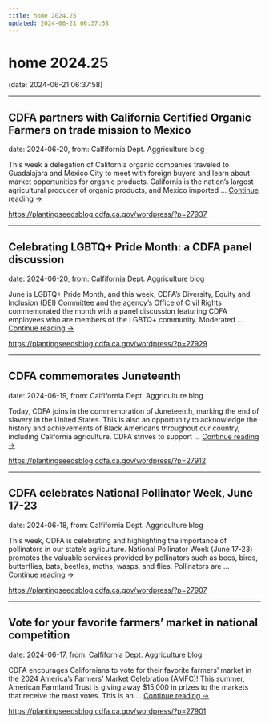```yaml
---
title: home 2024.25
updated: 2024-06-21 06:37:58
---
```


# home 2024.25

(date: 2024-06-21 06:37:58)

---

## CDFA partners with California Certified Organic Farmers on trade mission to Mexico

date: 2024-06-20, from: Calfifornia Dept. Aggriculture blog

This week a delegation of California organic companies traveled to Guadalajara and Mexico City to meet with foreign buyers and learn about market opportunities for organic products. California is the nation’s largest agricultural producer of organic products, and Mexico imported &#8230; <a href="https://plantingseedsblog.cdfa.ca.gov/wordpress/?p=27937">Continue reading <span class="meta-nav">&#8594;</span></a> 

<https://plantingseedsblog.cdfa.ca.gov/wordpress/?p=27937>

---

## Celebrating LGBTQ+ Pride Month: a CDFA panel discussion

date: 2024-06-20, from: Calfifornia Dept. Aggriculture blog

June is LGBTQ+ Pride Month, and this week, CDFA’s Diversity, Equity and Inclusion (DEI) Committee and the agency’s Office of Civil Rights commemorated the month with a panel discussion featuring CDFA employees who are members of the LGBTQ+ community. Moderated &#8230; <a href="https://plantingseedsblog.cdfa.ca.gov/wordpress/?p=27929">Continue reading <span class="meta-nav">&#8594;</span></a> 

<https://plantingseedsblog.cdfa.ca.gov/wordpress/?p=27929>

---

## CDFA commemorates Juneteenth

date: 2024-06-19, from: Calfifornia Dept. Aggriculture blog

Today, CDFA joins in the commemoration of&#160;Juneteenth, marking the end of slavery in the United States. This is also an opportunity to acknowledge the history and achievements of Black Americans throughout our country, including California agriculture. CDFA strives to support &#8230; <a href="https://plantingseedsblog.cdfa.ca.gov/wordpress/?p=27912">Continue reading <span class="meta-nav">&#8594;</span></a> 

<https://plantingseedsblog.cdfa.ca.gov/wordpress/?p=27912>

---

## CDFA celebrates National Pollinator Week, June 17-23

date: 2024-06-18, from: Calfifornia Dept. Aggriculture blog

This week, CDFA is celebrating and highlighting the importance of pollinators in our state’s agriculture. National Pollinator Week (June 17-23) promotes the valuable services provided by pollinators such as bees, birds, butterflies, bats, beetles, moths, wasps, and flies. Pollinators are &#8230; <a href="https://plantingseedsblog.cdfa.ca.gov/wordpress/?p=27907">Continue reading <span class="meta-nav">&#8594;</span></a> 

<https://plantingseedsblog.cdfa.ca.gov/wordpress/?p=27907>

---

## Vote for your favorite farmers’ market in national competition

date: 2024-06-17, from: Calfifornia Dept. Aggriculture blog

CDFA encourages Californians to vote for their favorite farmers’ market in the 2024 America’s Farmers’ Market Celebration (AMFC)! This summer, American Farmland Trust is giving away $15,000 in prizes to the markets that receive the most votes. This is an &#8230; <a href="https://plantingseedsblog.cdfa.ca.gov/wordpress/?p=27901">Continue reading <span class="meta-nav">&#8594;</span></a> 

<https://plantingseedsblog.cdfa.ca.gov/wordpress/?p=27901>

